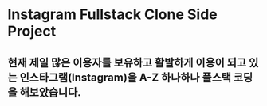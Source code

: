 Instagram Fullstack Clone Side Project
=============
<H2>현재 제일 많은 이용자를 보유하고 활발하게 이용이 되고 있는 인스타그램(Instagram)을 A-Z 하나하나 풀스택 코딩을 해보았습니다.</H2>
